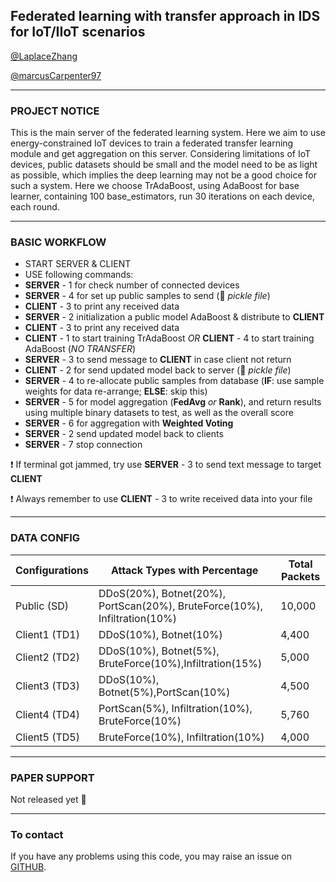 ## Federated learning with transfer approach in IDS for IoT/IIoT scenarios

[@LaplaceZhang](https://github.com/LaplaceZhang) 

[@marcusCarpenter97](https://github.com/marcusCarpenter97)

***

### PROJECT NOTICE

This is the main server of the federated learning system. Here we aim to use energy-constrained IoT devices to 
train a federated transfer learning module and get aggregation on this server. Considering limitations of IoT 
devices, public datasets should be small and the model need to be as light as possible, which implies the deep
learning may not be a good choice for such a system. Here we choose TrAdaBoost, using AdaBoost for base learner,
containing 100 base_estimators, run 30 iterations on each device, each round.

***

### BASIC WORKFLOW

* START SERVER & CLIENT
* USE following commands:
* __SERVER__ - 1 for check number of connected devices
* __SERVER__ - 4 for set up public samples to send (:cucumber: *pickle file*)
* __CLIENT__ - 3 to print any received data
* __SERVER__ - 2 initialization a public model AdaBoost & distribute to __CLIENT__
* __CLIENT__ - 3 to print any received data 
* __CLIENT__ - 1 to start training TrAdaBoost _OR_  __CLIENT__ - 4 to start training AdaBoost (_NO TRANSFER_)
* __SERVER__ - 3 to send message to __CLIENT__ in case client not return
* __CLIENT__ - 2 for send updated model back to server (:cucumber: *pickle file*)
* __SERVER__ - 4 to re-allocate public samples from database (__IF__: use sample weights for data re-arrange; __ELSE__: skip this)
* __SERVER__ - 5 for model aggregation (__FedAvg__ *or* __Rank__), and return results using multiple binary datasets to test, as well as the overall score
* __SERVER__ - 6 for aggregation with __Weighted Voting__
* __SERVER__ - 2 send updated model back to clients
* __SERVER__ - 7 stop connection

:exclamation: If terminal got jammed, try use __SERVER__ - 3 to send text message to target __CLIENT__

:exclamation: Always remember to use __CLIENT__ - 3 to write received data into your file

***
### DATA CONFIG 

| Configurations | Attack Types with Percentage                                               | Total Packets |
|----------------|----------------------------------------------------------------------------|---------------|
| Public (SD)    | DDoS(20%), Botnet(20%), PortScan(20%),  BruteForce(10%), Infiltration(10%) | 10,000        |
| Client1 (TD1)  | DDoS(10%), Botnet(10%)                                                     | 4,400         |
| Client2 (TD2)  | DDoS(10%), Botnet(5%), BruteForce(10%),Infiltration(15%)                   | 5,000         |
| Client3 (TD3)  | DDoS(10%), Botnet(5%),PortScan(10%)                                        | 4,500         |
| Client4 (TD4)  | PortScan(5%), Infiltration(10%), BruteForce(10%)                           | 5,760         |
| Client5 (TD5)  | BruteForce(10%), Infiltration(10%)                                         | 4,000         |

***

### PAPER SUPPORT

Not released yet :no_entry_sign:

***

### To contact

If you have any problems using this code, you may raise an issue on [GITHUB](https://github.com/LaplaceZhang/FedTradaBoost).
